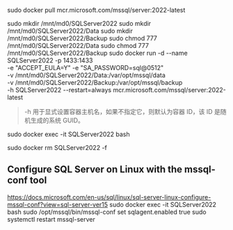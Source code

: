 sudo docker pull mcr.microsoft.com/mssql/server:2022-latest

sudo mkdir /mnt/md0/SQLServer2022
sudo mkdir /mnt/md0/SQLServer2022/Data
sudo mkdir /mnt/md0/SQLServer2022/Backup
sudo chmod 777 /mnt/md0/SQLServer2022/Data
sudo chmod 777 /mnt/md0/SQLServer2022/Backup
sudo docker run -d --name SQLServer2022 -p 1433:1433 \
    -e "ACCEPT_EULA=Y" -e "SA_PASSWORD=sql@0512" \
    -v /mnt/md0/SQLServer2022/Data:/var/opt/mssql/data \
    -v /mnt/md0/SQLServer2022/Backup:/var/opt/mssql/backup \
    -h SQLServer2022 --restart=always mcr.microsoft.com/mssql/server:2022-latest

> -h 用于显式设置容器主机名，如果不指定它，则默认为容器 ID，该 ID 是随机生成的系统 GUID。


sudo docker exec -it SQLServer2022 bash


sudo docker rm SQLServer2022 -f

## Configure SQL Server on Linux with the mssql-conf tool
https://docs.microsoft.com/en-us/sql/linux/sql-server-linux-configure-mssql-conf?view=sql-server-ver15
sudo docker exec -it SQLServer2022 bash
sudo /opt/mssql/bin/mssql-conf set sqlagent.enabled true 
sudo systemctl restart mssql-server